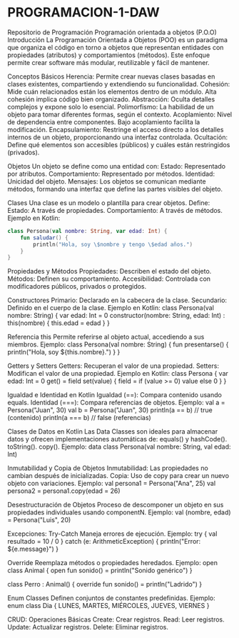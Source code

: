 # PROGRAMACION-1-DAW
Repositorio de Programación
Programación orientada a objetos (P.O.O)
Introducción
La Programación Orientada a Objetos (POO) es un paradigma que organiza el código en torno a objetos que representan entidades con propiedades (atributos) y comportamientos (métodos). Este enfoque permite crear software más modular, reutilizable y fácil de mantener.

Conceptos Básicos
Herencia: Permite crear nuevas clases basadas en clases existentes, compartiendo y extendiendo su funcionalidad.
Cohesión: Mide cuán relacionados están los elementos dentro de un módulo. Alta cohesión implica código bien organizado.
Abstracción: Oculta detalles complejos y expone solo lo esencial.
Polimorfismo: La habilidad de un objeto para tomar diferentes formas, según el contexto.
Acoplamiento: Nivel de dependencia entre componentes. Bajo acoplamiento facilita la modificación.
Encapsulamiento: Restringe el acceso directo a los detalles internos de un objeto, proporcionando una interfaz controlada.
Ocultación: Define qué elementos son accesibles (públicos) y cuáles están restringidos (privados).

Objetos
Un objeto se define como una entidad con:
Estado: Representado por atributos.
Comportamiento: Representado por métodos.
Identidad: Unicidad del objeto.
Mensajes: Los objetos se comunican mediante métodos, formando una interfaz que define las partes visibles del objeto.


Clases
Una clase es un modelo o plantilla para crear objetos. Define:
Estado: A través de propiedades.
Comportamiento: A través de métodos.
Ejemplo en Kotlin:

```Kotlin
class Persona(val nombre: String, var edad: Int) {
    fun saludar() {
        println("Hola, soy \$nombre y tengo \$edad años.")
    }
}
```

Propiedades y Métodos
Propiedades: Describen el estado del objeto.
Métodos: Definen su comportamiento.
Accesibilidad: Controlada con modificadores públicos, privados o protegidos.

Constructores
Primario: Declarado en la cabecera de la clase.
Secundario: Definido en el cuerpo de la clase.
Ejemplo en Kotlin:
class Persona(val nombre: String) {
    var edad: Int = 0
    constructor(nombre: String, edad: Int) : this(nombre) {
        this.edad = edad
    }
}

Referencia this
Permite referirse al objeto actual, accediendo a sus miembros.
Ejemplo: 
class Persona(val nombre: String) {
    fun presentarse() {
        println("Hola, soy \${this.nombre}.")
    }
}

Getters y Setters
Getters: Recuperan el valor de una propiedad.
Setters: Modifican el valor de una propiedad.
Ejemplo en Kotlin:
class Persona {
    var edad: Int = 0
        get() = field
        set(value) {
            field = if (value >= 0) value else 0
        }
}

Igualdad e Identidad en Kotlin
Igualdad (==): Compara contenido usando equals.
Identidad (===): Compara referencias de objetos.
Ejemplo:
val a = Persona("Juan", 30)
val b = Persona("Juan", 30)
println(a == b)  // true (contenido)
println(a === b) // false (referencias)

Clases de Datos en Kotlin
Las Data Classes son ideales para almacenar datos y ofrecen implementaciones automáticas de:
equals() y hashCode().
toString().
copy().
Ejemplo:
data class Persona(val nombre: String, val edad: Int)

Inmutabilidad y Copia de Objetos
Inmutabilidad: Las propiedades no cambian después de inicializadas.
Copia: Uso de copy para crear un nuevo objeto con variaciones.
Ejemplo:
val persona1 = Persona("Ana", 25)
val persona2 = persona1.copy(edad = 26)

Desestructuración de Objetos
Proceso de descomponer un objeto en sus propiedades individuales usando componentN.
Ejemplo:
val (nombre, edad) = Persona("Luis", 20)

Excepciones: Try-Catch
Maneja errores de ejecución.
Ejemplo:
try {
    val resultado = 10 / 0
} catch (e: ArithmeticException) {
    println("Error: \${e.message}")
}

Override
Reemplaza métodos o propiedades heredados.
Ejemplo:
open class Animal {
    open fun sonido() = println("Sonido genérico")
}

class Perro : Animal() {
    override fun sonido() = println("Ladrido")
}

Enum Classes
Definen conjuntos de constantes predefinidas.
Ejemplo:
enum class Dia { LUNES, MARTES, MIÉRCOLES, JUEVES, VIERNES }

CRUD: Operaciones Básicas
Create: Crear registros.
Read: Leer registros.
Update: Actualizar registros.
Delete: Eliminar registros.
